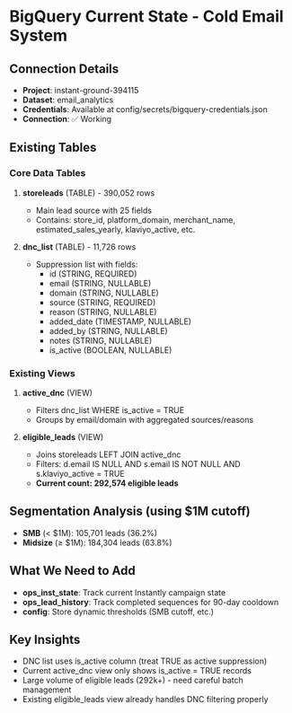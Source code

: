 # BigQuery Current State - Cold Email System

## Connection Details
- **Project**: instant-ground-394115  
- **Dataset**: email_analytics
- **Credentials**: Available at config/secrets/bigquery-credentials.json
- **Connection**: ✅ Working

## Existing Tables

### Core Data Tables
1. **storeleads** (TABLE) - 390,052 rows
   - Main lead source with 25 fields
   - Contains: store_id, platform_domain, merchant_name, estimated_sales_yearly, klaviyo_active, etc.

2. **dnc_list** (TABLE) - 11,726 rows  
   - Suppression list with fields:
     - id (STRING, REQUIRED)
     - email (STRING, NULLABLE)  
     - domain (STRING, NULLABLE)
     - source (STRING, REQUIRED)
     - reason (STRING, NULLABLE)
     - added_date (TIMESTAMP, NULLABLE)
     - added_by (STRING, NULLABLE)
     - notes (STRING, NULLABLE)
     - is_active (BOOLEAN, NULLABLE)

### Existing Views
1. **active_dnc** (VIEW)
   - Filters dnc_list WHERE is_active = TRUE
   - Groups by email/domain with aggregated sources/reasons
   
2. **eligible_leads** (VIEW)  
   - Joins storeleads LEFT JOIN active_dnc
   - Filters: d.email IS NULL AND s.email IS NOT NULL AND s.klaviyo_active = TRUE
   - **Current count: 292,574 eligible leads**

## Segmentation Analysis (using $1M cutoff)
- **SMB** (< $1M): 105,701 leads (36.2%)
- **Midsize** (≥ $1M): 184,304 leads (63.8%)

## What We Need to Add
- **ops_inst_state**: Track current Instantly campaign state
- **ops_lead_history**: Track completed sequences for 90-day cooldown
- **config**: Store dynamic thresholds (SMB cutoff, etc.)

## Key Insights
- DNC list uses is_active column (treat TRUE as active suppression)
- Current active_dnc view only shows is_active = TRUE records
- Large volume of eligible leads (292k+) - need careful batch management
- Existing eligible_leads view already handles DNC filtering properly